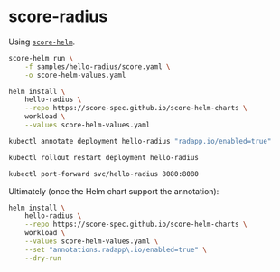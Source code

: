 # score-radius

Using [`score-helm`](https://github.com/score-spec/score-helm).

```bash
score-helm run \
	-f samples/hello-radius/score.yaml \
	-o score-helm-values.yaml
```

```bash
helm install \
	hello-radius \
	--repo https://score-spec.github.io/score-helm-charts \
	workload \
	--values score-helm-values.yaml
```

```bash
kubectl annotate deployment hello-radius "radapp.io/enabled=true"
```

```bash
kubectl rollout restart deployment hello-radius
```

```bash
kubectl port-forward svc/hello-radius 8080:8080
```

Ultimately (once the Helm chart support the annotation):
```bash
helm install \
	hello-radius \
	--repo https://score-spec.github.io/score-helm-charts \
	workload \
	--values score-helm-values.yaml \
	--set "annotations.radapp\.io/enabled=true" \
	--dry-run
```